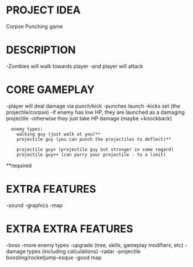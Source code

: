 # PROJECT IDEA
Corpse Punching game
# DESCRIPTION
-Zombies will walk towards player
-and player will attack

# CORE GAMEPLAY
-player will deal damage via punch/kick
  -punches launch
  -kicks set (the projectile/corpse)
-if enemy has low HP, they are launched as a damaging projectile
-otherwise they just take HP damage (maybe +knockback)

      enemy types:
        walking guy (just walk at you)** 
        projectile guy (you can punch the projectiles to deflect)**

        projectile guy+ (projectile guy but stronger in some regard)
        projectile guy++ (can parry your projectile - to a limit)


**required

# EXTRA FEATURES
-sound
-graphics
-map


# EXTRA EXTRA FEATURES
-boss
-more enemy types
-upgrade (tree, skills, gameplay modifiers, etc)
-damage types (including calculations)
-radar
-projectile boosting/rocketjump-esque
-good map

